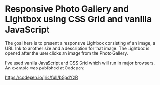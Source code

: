 # Responsive Photo Gallery and Lightbox using CSS Grid and vanilla JavaScript

The goal here is to present a responsive Lightbox consisting of an image, a URL link to another site and a description for that image. The Lightbox is opened after the user clicks  an image from the Photo Gallery.

I've used vanilla JavaScript and CSS Grid which will run in major browsers. An example was published at Codepen:

https://codepen.io/jrio/full/bGpdYzR
